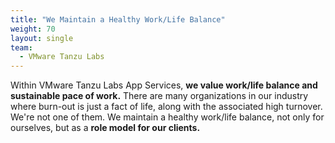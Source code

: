 ```yaml
---
title: "We Maintain a Healthy Work/Life Balance"
weight: 70
layout: single
team:
  - VMware Tanzu Labs
---
```


Within VMware Tanzu Labs App Services, **we value work/life balance and sustainable pace of work.** There are many organizations in our industry where burn-out is just a fact of life, along with the associated high turnover. We're not one of them. We maintain a healthy work/life balance, not only for ourselves, but as a **role model for our clients.**
